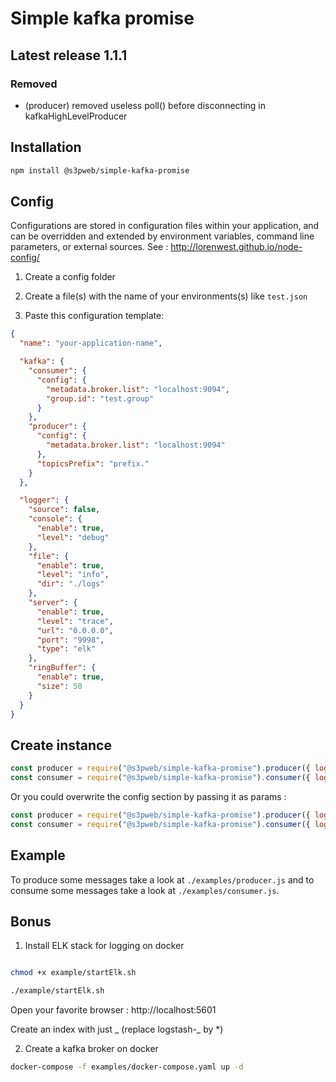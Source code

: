# Simple kafka promise

## Latest release 1.1.1
### Removed
- (producer) removed useless poll() before disconnecting in kafkaHighLevelProducer

## Installation

```bash
npm install @s3pweb/simple-kafka-promise
```

## Config

Configurations are stored in configuration files within your application, and can be overridden and extended by 
environment variables, command line parameters, or external sources. See : http://lorenwest.github.io/node-config/

1. Create a config folder

2. Create a file(s) with the name of your environments(s) like `test.json`

3. Paste this configuration template:

```json
{
  "name": "your-application-name",

  "kafka": {
    "consumer": {
      "config": {
        "metadata.broker.list": "localhost:9094",
        "group.id": "test.group"
      }
    },
    "producer": {
      "config": {
        "metadata.broker.list": "localhost:9094"
      },
      "topicsPrefix": "prefix."
    }
  },

  "logger": {
    "source": false,
    "console": {
      "enable": true,
      "level": "debug"
    },
    "file": {
      "enable": true,
      "level": "info",
      "dir": "./logs"
    },
    "server": {
      "enable": true,
      "level": "trace",
      "url": "0.0.0.0",
      "port": "9998",
      "type": "elk"
    },
    "ringBuffer": {
      "enable": true,
      "size": 50
    }
  }
}
```

## Create instance

```js
const producer = require("@s3pweb/simple-kafka-promise").producer({ log: log, prom: promClient });
const consumer = require("@s3pweb/simple-kafka-promise").consumer({ log: log });
```

Or you could overwrite the config section by passing it as params :

```js
const producer = require("@s3pweb/simple-kafka-promise").producer({ log: log, prom: promClient, config: { "metadata.broker.list": "localhost:9094" } });
const consumer = require("@s3pweb/simple-kafka-promise").consumer({ log: log, config: { "metadata.broker.list": "localhost:9094","group.id": "test.group"} });
```

## Example

To produce some messages take a look at `./examples/producer.js` and to consume some messages take a look at `./examples/consumer.js`.

## Bonus

1. Install ELK stack for logging on docker

```bash

chmod +x example/startElk.sh

./example/startElk.sh

```

Open your favorite browser : http://localhost:5601

Create an index with just _ (replace logstash-_ by \*)

2. Create a kafka broker on docker

```bash
docker-compose -f examples/docker-compose.yaml up -d
```
